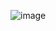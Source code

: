 ![image](https://user-images.githubusercontent.com/102729493/161376534-e5c81e91-6765-4741-8fdd-8db03eb35b66.png)
